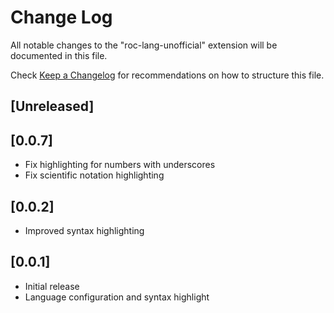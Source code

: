# Change Log

All notable changes to the "roc-lang-unofficial" extension will be documented in this file.

Check [Keep a Changelog](http://keepachangelog.com/) for recommendations on how to structure this file.

## [Unreleased]

## [0.0.7]

- Fix highlighting for numbers with underscores
- Fix scientific notation highlighting

## [0.0.2]

- Improved syntax highlighting

## [0.0.1]

- Initial release
- Language configuration and syntax highlight
